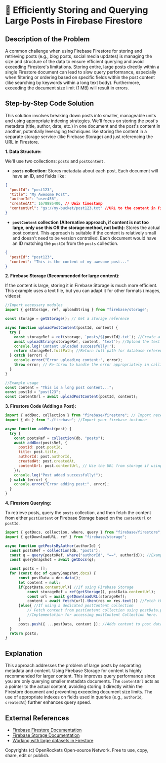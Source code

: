 # 🐞 Efficiently Storing and Querying Large Posts in Firebase Firestore


## Description of the Problem

A common challenge when using Firebase Firestore for storing and retrieving posts (e.g., blog posts, social media updates) is managing the size and structure of the data to ensure efficient querying and avoid exceeding Firestore's limitations.  Storing entire, large posts directly within a single Firestore document can lead to slow query performance, especially when filtering or ordering based on specific fields within the post content (like searching by keywords within a long text body).  Furthermore, exceeding the document size limit (1 MB) will result in errors.

## Step-by-Step Code Solution

This solution involves breaking down posts into smaller, manageable units and using appropriate indexing strategies. We'll focus on storing the post's metadata (title, author, date, etc.) in one document and the post's content in another, potentially leveraging techniques like storing the content in a separate storage service (like Firebase Storage) and just referencing the URL in Firestore.

**1. Data Structure:**

We'll use two collections: `posts` and `postContent`.

* **`posts` collection:** Stores metadata about each post.  Each document will have an ID, and fields like:

```json
{
  "postId": "post123",
  "title": "My Awesome Post",
  "authorId": "user456",
  "createdAt": 1678886400, // Unix timestamp
  "contentUrl": "gs://my-bucket/post123.txt" //URL to the content in Firebase Storage
}
```

* **`postContent` collection (Alternative approach, if content is not too large, only use this OR the storage method, not both):** Stores the actual post content. This approach is suitable if the content is relatively small and doesn't need to be version controlled.  Each document would have an ID matching the `postId` from the `posts` collection.

```json
{
  "postId": "post123",
  "content": "This is the content of my awesome post..."
}
```

**2. Firebase Storage (Recommended for large content):**

If the content is large, storing it in Firebase Storage is much more efficient.  This example uses a text file, but you can adapt it for other formats (images, videos):

```javascript
//Import necessary modules
import { getStorage, ref, uploadString } from "firebase/storage";

const storage = getStorage(); // Get a storage reference

async function uploadPostContent(postId, content) {
  try {
    const storageRef = ref(storage, `posts/${postId}.txt`); //Create a reference to the file location
    await uploadString(storageRef, content, 'text'); //Upload the text content
    console.log('Content uploaded successfully!');
    return storageRef.fullPath; //Return full path for database reference
  } catch (error) {
    console.error("Error uploading content:", error);
    throw error; // Re-throw to handle the error appropriately in calling function
  }
}

//Example usage
const content = "This is a long post content...";
const postId = "post123";
const contentUrl = await uploadPostContent(postId, content);


```

**3. Firestore Code (Adding a Post):**

```javascript
import { addDoc, collection } from "firebase/firestore"; // Import necessary modules
import { db } from "./firebase"; //Import your firebase instance

async function addPost(post) {
  try {
    const postsRef = collection(db, "posts");
    await addDoc(postsRef, {
      postId: post.postId,
      title: post.title,
      authorId: post.authorId,
      createdAt: post.createdAt,
      contentUrl: post.contentUrl, // Use the URL from storage if using storage.
    });
    console.log("Post added successfully!");
  } catch (error) {
    console.error("Error adding post:", error);
  }
}


```

**4. Firestore Querying:**

To retrieve posts, query the `posts` collection, and then fetch the content from either `postContent` or Firebase Storage based on the `contentUrl` or `postId`.

```javascript
import { getDocs, collection, where, query } from "firebase/firestore";
import { getDownloadURL, ref } from "firebase/storage";

async function getPostsByAuthor(authorId) {
  const postsRef = collection(db, "posts");
  const q = query(postsRef, where("authorId", "==", authorId)); //Example Query
  const querySnapshot = await getDocs(q);

  const posts = [];
  for (const doc of querySnapshot.docs) {
      const postData = doc.data();
      let content = null;
      if(postData.contentUrl){ //If using Firebase Storage
          const storageRef = ref(getStorage(), postData.contentUrl);
          const url = await getDownloadURL(storageRef);
          content = await fetch(url).then(res => res.text()) //Fetch the content from the url
      }else{ //If using a dedicated postContent collection
          // Fetch content from postContent collection using postData.postId
          //Implementation for accessing postContent Collection here.
      }
      posts.push({ ...postData, content }); //Adds content to post data.
  }
  return posts;
}
```


## Explanation

This approach addresses the problem of large posts by separating metadata and content. Using Firebase Storage for content is highly recommended for larger content. This improves query performance since you are only querying smaller metadata documents.  The `contentUrl` acts as a pointer to the actual content, avoiding storing it directly within the Firestore document and preventing exceeding document size limits.  The use of appropriate indexes on fields used in queries (e.g., `authorId`, `createdAt`) further enhances query speed.


## External References

* [Firebase Firestore Documentation](https://firebase.google.com/docs/firestore)
* [Firebase Storage Documentation](https://firebase.google.com/docs/storage)
* [Working with large datasets in Firestore](https://firebase.google.com/docs/firestore/solutions/large-datasets)


Copyrights (c) OpenRockets Open-source Network. Free to use, copy, share, edit or publish.

